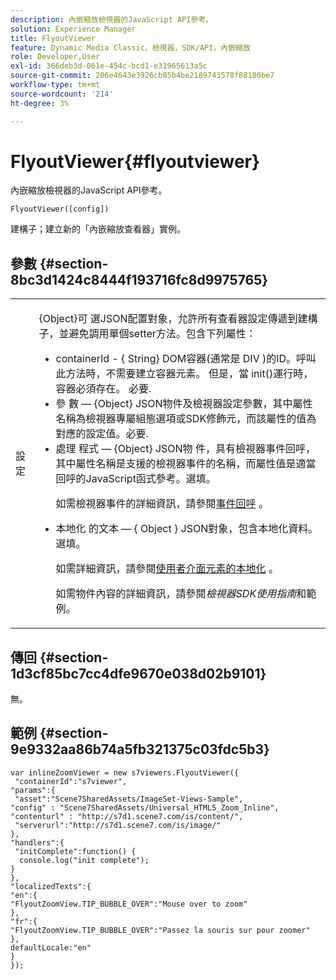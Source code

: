 ```yaml
---
description: 內嵌縮放檢視器的JavaScript API參考。
solution: Experience Manager
title: FlyoutViewer
feature: Dynamic Media Classic，檢視器，SDK/API，內嵌縮放
role: Developer,User
exl-id: 366deb3d-061e-454c-bcd1-e31965613a5c
source-git-commit: 206e4643e3926cb85b4be2189743578f88180be7
workflow-type: tm+mt
source-wordcount: '214'
ht-degree: 3%

---
```


# FlyoutViewer{#flyoutviewer}

內嵌縮放檢視器的JavaScript API參考。

`FlyoutViewer([config])`

建構子；建立新的「內嵌縮放查看器」實例。

## 參數 {#section-8bc3d1424c8444f193716fc8d9975765}

<table id="table_896DFF34A68A403DB93A6D597461A573"> 
 <tbody> 
  <tr> 
   <td colname="col1"> <p> <span class="codeph"> <span class="varname"> 設定  </span> </span> </p> </td> 
   <td colname="col2"> <p> <span class="codeph"> {Object}可 </span> 選JSON配置對象，允許所有查看器設定傳遞到建構子，並避免調用單個setter方法。包含下列屬性： </p> <p> 
     <ul id="ul_266C711E8E75471E90C15F39A96A142F"> 
      <li id="li_71857BBD652243A094E936C2C8EA9702"> <span class="codeph"> containerId  </span> -  <span class="codeph"> { </span> String} DOM容器(通常是 <span class="codeph"> DIV </span>)的ID。呼叫此方法時，不需要建立容器元素。 但是，當<span class="codeph"> init()</span>運行時，容器必須存在。 必要. </li> 
      <li id="li_3D28979F04274AC9B507B33D4275FC3A"> <span class="codeph"> 參 </span> 數 —  <span class="codeph"> {Object}  </span> JSON物件及檢視器設定參數，其中屬性名稱為檢視器專屬組態選項或SDK修飾元，而該屬性的值為對應的設定值。必要. </li> 
      <li id="li_A40AC2167575415FB3383D070E27B9AB"> <span class="codeph"> 處理 </span> 程式 —  <span class="codeph"> {Object} JSON物 </span> 件，具有檢視器事件回呼，其中屬性名稱是支援的檢視器事件的名稱，而屬性值是適當回呼的JavaScript函式參考。選填。 <p>如需檢視器事件的詳細資訊，請參閱<a href="../../../c-html5-s7-aem-asset-viewers/c-html5-flyout-viewer-20-about/c-html5-flyout-viewer-20-event-callbacks.md#concept-53eb01d28189437790268da4929f2a10" format="dita" scope="local">事件回呼</a> 。 </p> </li> 
      <li id="li_218F9597A60249AEBA43A9E86EAFF8BA"> <p> <span class="codeph"> 本地化 </span> 的文本 — {  <span class="codeph"> Object  </span>} JSON對象，包含本地化資料。選填。 </p> <p>如需詳細資訊，請參閱<a href="../../../c-html5-s7-aem-asset-viewers/c-html5-inlinezoom-viewer-about/c-html5-inlinezoom-viewer-localization.md#concept-6c8e58c611934e93ae3f211f46e15c27" format="dita" scope="local">使用者介面元素的本地化</a> 。 </p> <p>如需物件內容的詳細資訊，請參閱<i>檢視器SDK使用指南</i>和範例。 </p> </li> 
     </ul> </p> </td> 
  </tr> 
 </tbody> 
</table>

## 傳回 {#section-1d3cf85bc7cc4dfe9670e038d02b9101}

無。

## 範例 {#section-9e9332aa86b74a5fb321375c03fdc5b3}

```
var inlineZoomViewer = new s7viewers.FlyoutViewer({ 
 "containerId":"s7viewer", 
"params":{ 
 "asset":"Scene7SharedAssets/ImageSet-Views-Sample", 
"config" : "Scene7SharedAssets/Universal_HTML5_Zoom_Inline", 
"contenturl" : "http://s7d1.scene7.com/is/content/", 
 "serverurl":"http://s7d1.scene7.com/is/image/" 
}, 
"handlers":{ 
 "initComplete":function() { 
  console.log("init complete"); 
} 
}, 
"localizedTexts":{ 
"en":{ 
"FlyoutZoomView.TIP_BUBBLE_OVER":"Mouse over to zoom" 
}, 
"fr":{ 
"FlyoutZoomView.TIP_BUBBLE_OVER":"Passez la souris sur pour zoomer" 
}, 
defaultLocale:"en" 
} 
});
```
